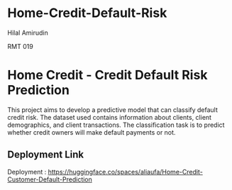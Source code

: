 # Home-Credit-Default-Risk

Hilal Amirudin

RMT 019

# Home Credit - Credit Default Risk Prediction

This project aims to develop a predictive model that can classify default credit risk. The dataset used contains information about clients, client demographics, and client transactions. The classification task is to predict whether credit owners will make default payments or not.

## Deployment Link
Deployment : https://huggingface.co/spaces/aliaufa/Home-Credit-Customer-Default-Prediction
